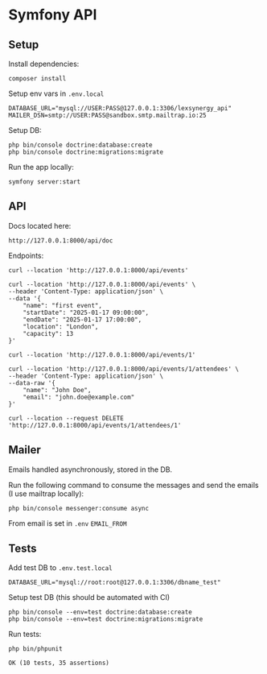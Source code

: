 # Symfony API

## Setup

Install dependencies:
```
composer install
```

Setup env vars in `.env.local`
```
DATABASE_URL="mysql://USER:PASS@127.0.0.1:3306/lexsynergy_api"
MAILER_DSN=smtp://USER:PASS@sandbox.smtp.mailtrap.io:25
```

Setup DB:
```
php bin/console doctrine:database:create
php bin/console doctrine:migrations:migrate
```

Run the app locally:
```
symfony server:start
```

## API

Docs located here:
```
http://127.0.0.1:8000/api/doc
```

Endpoints:
```
curl --location 'http://127.0.0.1:8000/api/events'
```

```
curl --location 'http://127.0.0.1:8000/api/events' \
--header 'Content-Type: application/json' \
--data '{
    "name": "first event",
    "startDate": "2025-01-17 09:00:00",
    "endDate": "2025-01-17 17:00:00",
    "location": "London",
    "capacity": 13
}'
```

```
curl --location 'http://127.0.0.1:8000/api/events/1'
```

```
curl --location 'http://127.0.0.1:8000/api/events/1/attendees' \
--header 'Content-Type: application/json' \
--data-raw '{
    "name": "John Doe",
    "email": "john.doe@example.com"
}'
```

```
curl --location --request DELETE 'http://127.0.0.1:8000/api/events/1/attendees/1'
```

## Mailer

Emails handled asynchronously, stored in the DB.

Run the following command to consume the messages and send the emails (I use mailtrap locally):
```
php bin/console messenger:consume async
```

From email is set in `.env` `EMAIL_FROM`

## Tests

Add test DB to `.env.test.local`
```
DATABASE_URL="mysql://root:root@127.0.0.1:3306/dbname_test"
```

Setup test DB (this should be automated with CI)
```
php bin/console --env=test doctrine:database:create
php bin/console --env=test doctrine:migrations:migrate
```

Run tests:
```
php bin/phpunit
```

```
OK (10 tests, 35 assertions)
```